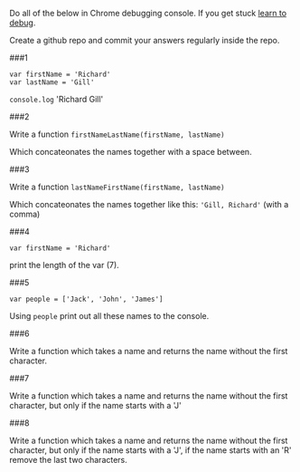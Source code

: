 Do all of the below in Chrome debugging console. If you get stuck [learn to debug](../courses//core/debugging.md).

Create a github repo and commit your answers regularly inside the repo.

###1

```
var firstName = 'Richard'
var lastName = 'Gill'
```

`console.log` 'Richard Gill'

###2

Write a function `firstNameLastName(firstName, lastName)`

Which concateonates the names together with a space between.

###3

Write a function `lastNameFirstName(firstName, lastName)`

Which concateonates the names together like this: `'Gill, Richard'` (with a comma)

###4

`var firstName = 'Richard'`

print the length of the var (7).

###5

`var people = ['Jack', 'John', 'James']`

Using `people` print out all these names to the console.

###6

Write a function which takes a name and returns the name without the first character.


###7

Write a function which takes a name and returns the name without the first character, but only if the name starts with a 'J'

###8

Write a function which takes a name and returns the name without the first character, but only if the name starts with a 'J', if the name starts with an 'R' remove the last two characters.


